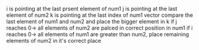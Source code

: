 ​i is pointing at the last prsent element of num1
j is pointing at the last element of num2
k is pointing at the last index of num1 vector
compare the last element of num1 and num2 and place the bigger element in k
if j reaches 0-> all elements of num2 are palced in correct position in num1
if i reaches 0-> all elements of num1 are greater than num2, place remaining elements of num2 in it's correct place
